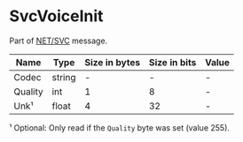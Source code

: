 # SvcVoiceInit

Part of [NET/SVC](/classes/netsvc.md) message.

| Name | Type | Size in bytes | Size in bits | Value |
| --- | --- | --- | --- | --- |
| Codec | string | - | - | - |
| Quality | int | 1 | 8 | - |
| Unk¹ | float | 4 | 32 | - |

¹ Optional: Only read if the `Quality` byte was set (value 255).
